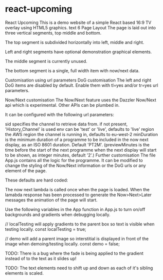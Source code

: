 # react-upcoming
React Upcoming
This is a demo website of a simple React based 16:9 TV overlay using HTML5 graphics.
text 6
Page Layout
The page is laid out into three vertical segments, top middle and bottom.

The top segment is subdivided horizontally into left, middle and right.

Left and right segments have optional demonstration graphical elements.

The middle segment is currently unused.

The bottom segment is a single, full width item with now/next data.

Customisation using url parameters
DoG customisation
The left and right DoG items are disabled by default. Enable them with tl=yes and/or tr=yes url parameters.

Now/Next customisation
The Now/Next feature uses the Dazzler Now/Next api which is experimental. Other APIs can be plumbed in.

It can be configured with the following url parameters:

sid specifies the channel to retrieve data from. if not present, 'History_Channel' is used
env can be 'test' or 'live', defaults to 'live'
region the AWS region the channel is running in, defaults to eu-west-2
minDuration is the minimum duration of a programme to be included in the now next display, as an ISO 8601 duration. Default 'PT2M'.
(previewMinutes is the time before the start of the next programme when the next display will start to be shown, as integer minutes, default '2'.)
Further customisation
The file App.js contains all the logic for the programme. It can be modified to change the styling of the Now/Next information or the DoG urls or any element of the page.

These defaults are hard coded:

The now next lambda is called once when the page is loaded. When the lamabda response has been processed to generate the Now>Next>Later messages the animation of the page will start.

Use the following variables in the App function in App.js to turn on/off backgrounds and gradients when debugging locally.

  // localTesting will apply gradients to the parent box so text is visible when testing locally.
  const localTesting = true;
  
  // demo will add a parent image so interstitial is displayed in front of the image when demoing/testing locally.
  const demo = false;

TODO: There is a bug where the fade is being applied to the gradient instead of to the text as it slides up!

TODO: The text elements need to shift up and down as each of it's sibling elements is scaled.  